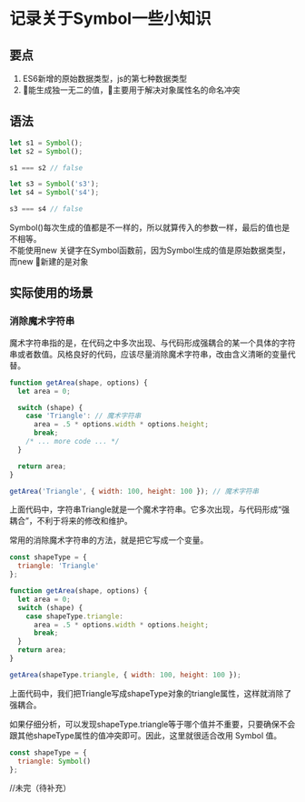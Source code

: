 # 记录关于Symbol一些小知识

## 要点
1. ES6新增的原始数据类型，js的第七种数据类型
2. 能生成独一无二的值，主要用于解决对象属性名的命名冲突

## 语法
```js
let s1 = Symbol();
let s2 = Symbol();

s1 === s2 // false 

let s3 = Symbol('s3');
let s4 = Symbol('s4');

s3 === s4 // false 
```
Symbol()每次生成的值都是不一样的，所以就算传入的参数一样，最后的值也是不相等。  
不能使用new 关键字在Symbol函数前，因为Symbol生成的值是原始数据类型，而new 新建的是对象

## 实际使用的场景

### 消除魔术字符串

魔术字符串指的是，在代码之中多次出现、与代码形成强耦合的某一个具体的字符串或者数值。风格良好的代码，应该尽量消除魔术字符串，改由含义清晰的变量代替。

```js
function getArea(shape, options) {
  let area = 0;

  switch (shape) {
    case 'Triangle': // 魔术字符串
      area = .5 * options.width * options.height;
      break;
    /* ... more code ... */
  }

  return area;
}

getArea('Triangle', { width: 100, height: 100 }); // 魔术字符串
```

上面代码中，字符串Triangle就是一个魔术字符串。它多次出现，与代码形成“强耦合”，不利于将来的修改和维护。

常用的消除魔术字符串的方法，就是把它写成一个变量。

```js
const shapeType = {
  triangle: 'Triangle'
};

function getArea(shape, options) {
  let area = 0;
  switch (shape) {
    case shapeType.triangle:
      area = .5 * options.width * options.height;
      break;
  }
  return area;
}

getArea(shapeType.triangle, { width: 100, height: 100 });
```

上面代码中，我们把Triangle写成shapeType对象的triangle属性，这样就消除了强耦合。

如果仔细分析，可以发现shapeType.triangle等于哪个值并不重要，只要确保不会跟其他shapeType属性的值冲突即可。因此，这里就很适合改用 Symbol 值。

```js
const shapeType = {
  triangle: Symbol()
};
```

//未完（待补充）
